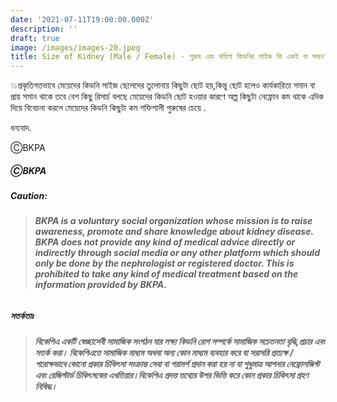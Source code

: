 ```yaml
---
date: '2021-07-11T19:00:00.000Z'
description: ''
draft: true
image: /images/images-20.jpeg
title: Size of Kidney (Male / Female) - পুরুষ এবং মহিলা কিডনির সাইজ কি একই বা সমান?
---
```


💥প্রকৃতিগতভাবে মেয়েদের কিডনি সাইজ ছেলেদের তুলোনায় কিছুটা ছোট হয়,কিন্তু ছোট হলেও কার্যকারিতা সমান বা প্রায় সমান থাকে তবে বেশ কিছু রিসার্চ বলছে মেয়েদের কিডনি ছোট হওয়ার কারণে অল্প কিছুটা নেফ্রোন কম থাকে এদিক দিয়ে বিবেচনা করলে মেয়েদের কিডনি কিছুটা কম শক্তিশালী পুরুষের চেয়ে .

ধন্যবাদ.

ⒸBKPA

##### ⒸBKPA

##### **Caution:**

> ###### **BKPA is a voluntary social organization whose mission is to raise awareness, promote and share knowledge about kidney disease. BKPA does not provide any kind of medical advice directly or indirectly through social media or any other platform which should only be done by the nephrologist or registered doctor. This is prohibited to take any kind of medical treatment based on the information provided by BKPA.**

##### **সতর্কতাঃ**

> ###### **বিকেপিএ একটি স্বেচ্ছাসেবী সামাজিক সংগঠন যার লক্ষ্য কিডনি রোগ সম্পর্কে সামাজিক সচেতনতা বৃদ্ধি,প্রচার এবং সতর্ক করা। বিকেপিএতে সামাজিক মাধ্যম অথবা অন্য কোন মাধ্যম ব্যবহার করে বা সরাসরি প্রত্যক্ষ / পরোক্ষভাবে কোনো প্রকার চিকিৎসা সংক্রান্ত সেবা বা পরামর্শ প্রদান করা হয় না যা শুধুমাত্র আপনার নেফ্রোলজিস্ট এবং রেজিস্টার্ড চিকিৎসকের এখতিয়ার।বিকেপিএ প্রদত্ত তথ্যের উপর ভিত্তি করে কোন প্রকার চিকিৎসা গ্রহণ নিষিদ্ধ।**
